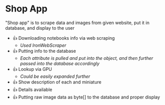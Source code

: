 # Shop App
"Shop app" is to scrape data and images from given website, put it in database, and display to the user

- :+1: Downloading notebooks info via web scraping
  - _Used IronWebScraper_
- :+1: Putting info to the database
  - _Each attribute is pulled and put into the object, and then further passed into the database accordingly_
- :+1: Lookup via GPU
  - _Could be easily expanded further_
- :+1: Show description of each and miniature
- :+1: Details available
- :+1: Putting raw image data as byte[] to the database and proper display
